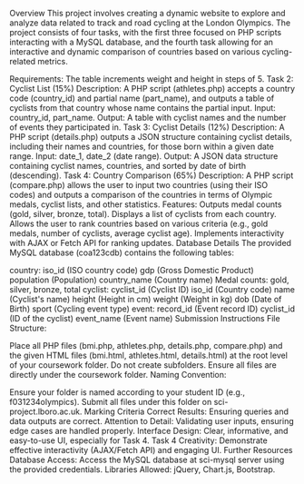 Overview
This project involves creating a dynamic website to explore and analyze data related to track and road cycling at the London Olympics. The project consists of four tasks, with the first three focused on PHP scripts interacting with a MySQL database, and the fourth task allowing for an interactive and dynamic comparison of countries based on various cycling-related metrics.


 
Requirements: The table increments weight and height in steps of 5.
Task 2: Cyclist List (15%)
Description: A PHP script (athletes.php) accepts a country code (country_id) and partial name (part_name), and outputs a table of cyclists from that country whose name contains the partial input.
Input: country_id, part_name.
Output: A table with cyclist names and the number of events they participated in.
Task 3: Cyclist Details (12%)
Description: A PHP script (details.php) outputs a JSON structure containing cyclist details, including their names and countries, for those born within a given date range.
Input: date_1, date_2 (date range).
Output: A JSON data structure containing cyclist names, countries, and sorted by date of birth (descending).
Task 4: Country Comparison (65%)
Description: A PHP script (compare.php) allows the user to input two countries (using their ISO codes) and outputs a comparison of the countries in terms of Olympic medals, cyclist lists, and other statistics.
Features:
Outputs medal counts (gold, silver, bronze, total).
Displays a list of cyclists from each country.
Allows the user to rank countries based on various criteria (e.g., gold medals, number of cyclists, average cyclist age).
Implements interactivity with AJAX or Fetch API for ranking updates.
Database Details
The provided MySQL database (coa123cdb) contains the following tables:

country:
iso_id (ISO country code)
gdp (Gross Domestic Product)
population (Population)
country_name (Country name)
Medal counts: gold, silver, bronze, total
cyclist:
cyclist_id (Cyclist ID)
iso_id (Country code)
name (Cyclist's name)
height (Height in cm)
weight (Weight in kg)
dob (Date of Birth)
sport (Cycling event type)
event:
record_id (Event record ID)
cyclist_id (ID of the cyclist)
event_name (Event name)
Submission Instructions
File Structure:

Place all PHP files (bmi.php, athletes.php, details.php, compare.php) and the given HTML files (bmi.html, athletes.html, details.html) at the root level of your coursework folder.
Do not create subfolders. Ensure all files are directly under the coursework folder.
Naming Convention:

Ensure your folder is named according to your student ID (e.g., f031234olympics).
Submit all files under this folder on sci-project.lboro.ac.uk.
Marking Criteria
Correct Results: Ensuring queries and data outputs are correct.
Attention to Detail: Validating user inputs, ensuring edge cases are handled properly.
Interface Design: Clear, informative, and easy-to-use UI, especially for Task 4.
Task 4 Creativity: Demonstrate effective interactivity (AJAX/Fetch API) and engaging UI.
Further Resources
Database Access: Access the MySQL database at sci-mysql server using the provided credentials.
Libraries Allowed: jQuery, Chart.js, Bootstrap.
